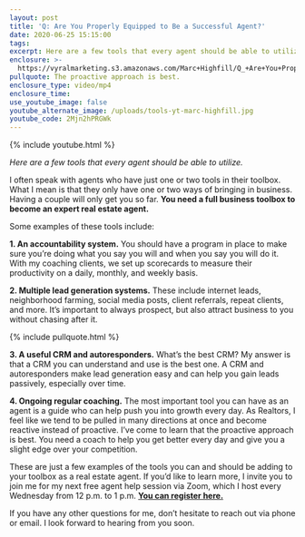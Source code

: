 ```yaml
---
layout: post
title: 'Q: Are You Properly Equipped to Be a Successful Agent?'
date: 2020-06-25 15:15:00
tags:
excerpt: Here are a few tools that every agent should be able to utilize.
enclosure: >-
  https://vyralmarketing.s3.amazonaws.com/Marc+Highfill/Q_+Are+You+Properly+Equipped+to+Be+a+Successful+Agent_.mp4
pullquote: The proactive approach is best.
enclosure_type: video/mp4
enclosure_time:
use_youtube_image: false
youtube_alternate_image: /uploads/tools-yt-marc-highfill.jpg
youtube_code: 2Mjn2hPRGWk
---
```


{% include youtube.html %}

*Here are a few tools that every agent should be able to utilize.*

I often speak with agents who have just one or two tools in their toolbox. What I mean is that they only have one or two ways of bringing in business. Having a couple will only get you so far. **You need a full business toolbox to become an expert real estate agent.**

Some examples of these tools include:

**1\. An accountability system.** You should have a program in place to make sure you’re doing what you say you will and when you say you will do it. With my coaching clients, we set up scorecards to measure their productivity on a daily, monthly, and weekly basis.

**2\. Multiple lead generation systems.** These include internet leads, neighborhood farming, social media posts, client referrals, repeat clients, and more. It’s important to always prospect, but also attract business to you without chasing after it.

{% include pullquote.html %}

**3\. A useful CRM and autoresponders.** What’s the best CRM? My answer is that a CRM you can understand and use is the best one. A CRM and autoresponders make lead generation easy and can help you gain leads passively, especially over time.&nbsp;

**4\. Ongoing regular coaching.** The most important tool you can have as an agent is a guide who can help push you into growth every day. As Realtors, I feel like we tend to be pulled in many directions at once and become reactive instead of proactive. I’ve come to learn that the proactive approach is best. You need a coach to help you get better every day and give you a slight edge over your competition.

These are just a few examples of the tools you can and should be adding to your toolbox as a real estate agent. If you’d like to learn more, I invite you to join me for my next free agent help session via Zoom, which I host every Wednesday from 12 p.m. to 1 p.m. [**You can register here.**](https://richmondrealestatejobs.com/)

If you have any other questions for me, don’t hesitate to reach out via phone or email. I look forward to hearing from you soon.
